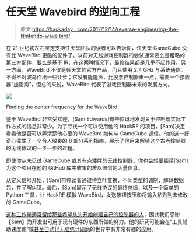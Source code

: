 # 任天堂 Wavebird 的逆向工程

> 原文:[https://hackaday . com/2017/12/14/reverse-engineering-the-Nintendo-wave bird/](https://hackaday.com/2017/12/14/reverse-engineering-the-nintendo-wavebird/)

在 21 世纪初左右坚定支持任天堂团队的读者可以告诉你，任天堂 GameCube 没有比 WaveBird 更酷的配件了。以前对无线游戏控制器的尝试通常要么是粗略的第三方配件，要么是基于 IR，在这两种情况下，最终结果都是几乎不起作用。另一方面，WaveBird 不仅是任天堂的官方产品，而且使用 2.4 GHz 与系统通信。不得不对波鸟作出一些让步；它没有隆隆声，比股票控制器重一点，需要一个接收器“加密狗”，但总的来说，WaveBird 代表了游戏控制器未来的发展方向。

[![](../Images/8bb629e248cdd2d225a7e515abfb1a3f.png)](https://hackaday.com/wp-content/uploads/2017/12/wavebird_detail.png)

Finding the center frequency for the WaveBird

鉴于 WaveBird 非常受欢迎，[Sam Edwards]有些惊讶地发现关于控制器实际工作方式的信息非常少。为了寻找一个可以使用他的 HackRF 的项目，[Sam]决定看看他是否可以弄清楚他心爱的 WaveBird 如何与 GameCube 通信。他的这一好奇心催生了一个令人敬畏的 8 部分系列指南，展示了他用来解锁这个古老控制器的无线协议的一步一步的过程。

即使你从未见过 GameCube 或其有点矮胖的无线控制器，你也会想要阅读[Sam]为这个项目在他的 GitHub 库中收集的难以置信的大量信息。

从定义信号开始，[Sam]带领读者通过傅立叶变换，不同类型的调制，解码数据包，并了解纠错。最后，[Sam]展示了无线协议的最终总结，以及一个简单的 Python 工具，让 HackRF 模拟 WaveBird，发送按钮按压和将输入粘贴到未修改的 GameCube。

[这种工作量通常留给那些希望从头开始创建自己的控制器的人](https://hackaday.com/2012/02/13/wireless-controllers-for-all-your-retro-systems/)，因此我们感谢【Sam】为开发出可用于现有硬件的东西所做的努力。他的研究可能会在“工具辅助速度跑”或[甚至自动化无脑统计研磨](https://hackaday.com/2017/10/25/teensy-script-plays-nintendo-switch-strikes-out/)的世界中有非常有趣的应用。